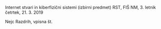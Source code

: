 Internet stvari in kiberfizični sistemi (izbirni predmet)
RST, FIŠ NM, 3. letnik
četrtek, 21. 3. 2019

Nejc Razdrih, vpisna št.